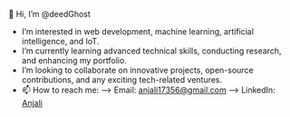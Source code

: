 👋 Hi, I’m @deedGhost
- I’m interested in web development, machine learning, artificial intelligence, and IoT.
- I’m currently learning advanced technical skills, conducting research, and enhancing my portfolio.
- I’m looking to collaborate on innovative projects, open-source contributions, and any exciting tech-related ventures.
- 📫 How to reach me: 
  --> Email: anjali17356@gmail.com
  --> LinkedIn: [Anjali](https://www.linkedin.com/in/anjali-554ba2220)

<!---
deedGhost/deedGhost is a ✨ special ✨ repository because its `README.md` (this file) appears on your GitHub profile.
You can click the Preview link to take a look at your changes.
--->
